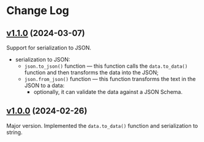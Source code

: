 # Change Log

## [v1.1.0](https://github.com/thewizardplusplus/luaserialization/tree/v1.1.0) (2024-03-07)

Support for serialization to JSON.

- serialization to JSON:
  - `json.to_json()` function &mdash; this function calls the `data.to_data()` function and then transforms the data into the JSON;
  - `json.from_json()` function &mdash; this function transforms the text in the JSON to a data:
    - optionally, it can validate the data against a JSON Schema.

## [v1.0.0](https://github.com/thewizardplusplus/luaserialization/tree/v1.0.0) (2024-02-26)

Major version. Implemented the `data.to_data()` function and serialization to string.
